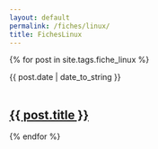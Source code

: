```yaml
---
layout: default
permalink: /fiches/linux/
title: FichesLinux
---
```


 {% for post in site.tags.fiche_linux %}
  <article>
  <div class="date"><time datetime="{{ post.date | date: "%Y-%m-%d" }}">{{ post.date | date_to_string }}</time></div><br>
    <h2>
        <a href="{{ post.url }}">{{ post.title }}</a>
    </h2>
  
  </article>
{% endfor %}
